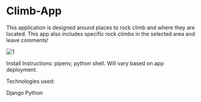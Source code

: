 # Climb-App
This application is designed around places to rock climb and where they are located. This app also includes specific rock climbs in the selected area and leave comments!

![1](https://i.imgur.com/7K02zRQ.png)

Install Instructions: pipenv, python shell. Will vary based on app deployment.

Technologies used:

Django
Python

